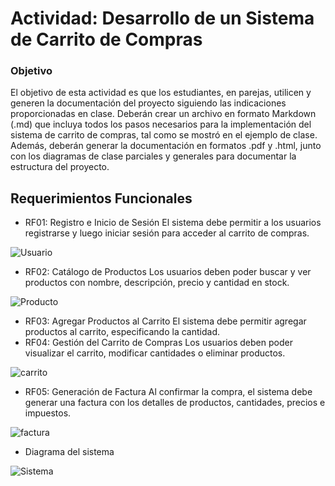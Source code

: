 # Actividad: Desarrollo de un Sistema de Carrito de Compras

### Objetivo

El objetivo de esta actividad es que los estudiantes, en parejas, utilicen y generen la documentación del
proyecto siguiendo las indicaciones proporcionadas en clase. Deberán crear un archivo en formato
Markdown (.md) que incluya todos los pasos necesarios para la implementación del sistema de carrito de
compras, tal como se mostró en el ejemplo de clase. Además, deberán generar la documentación en
formatos .pdf y .html, junto con los diagramas de clase parciales y generales para documentar la estructura
del proyecto.


## Requerimientos Funcionales
- RF01: Registro e Inicio de Sesión
El sistema debe permitir a los usuarios registrarse y luego iniciar sesión para acceder al carrito de compras.

![Usuario](https://github.com/user-attachments/assets/7528641f-3747-447d-8cd7-f885b91b5e90)


- RF02: Catálogo de Productos
Los usuarios deben poder buscar y ver productos con nombre, descripción, precio y cantidad en stock.

![Producto](https://github.com/user-attachments/assets/b0729349-17f6-4a6f-977c-9fcc35334fc8)


- RF03: Agregar Productos al Carrito
El sistema debe permitir agregar productos al carrito, especificando la cantidad.
- RF04: Gestión del Carrito de Compras
Los usuarios deben poder visualizar el carrito, modificar cantidades o eliminar productos.

![carrito](https://github.com/user-attachments/assets/dae8262b-ccfe-403b-a1d4-4bf1d1a8bf72)

  
- RF05: Generación de Factura
Al confirmar la compra, el sistema debe generar una factura con los detalles de productos, cantidades,
precios e impuestos.

![factura](https://github.com/user-attachments/assets/62bb1553-2846-40b5-8932-13f08ee0041a)

- Diagrama del sistema




 ![Sistema](https://github.com/user-attachments/assets/4ef8fcd2-5161-41c3-baa0-c401313f957f)
